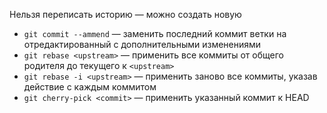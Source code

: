 Нельзя переписать историю — можно создать новую
- `git commit --ammend` — заменить последний коммит ветки на отредактированный с дополнительными изменениями
- `git rebase <upstream>` — применить все коммиты от общего родителя до текущего к `<upstream>`
- `git rebase -i <upstream>` — применить заново все коммиты, указав действие с каждым коммитом
- `git cherry-pick <commit>` — применить указанный коммит к HEAD
